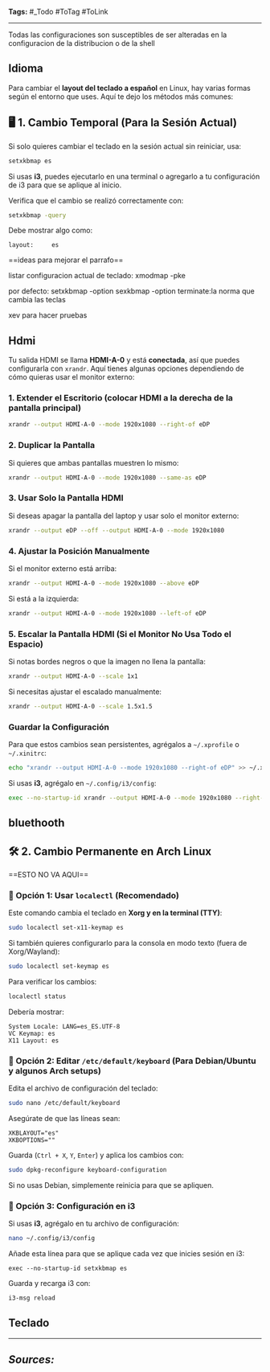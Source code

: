**Tags:** #_Todo
#ToTag #ToLink 
- - -
 Todas las configuraciones son susceptibles de ser alteradas en la configuracion de la distribucion o de la shell
## Idioma
Para cambiar el **layout del teclado a español** en Linux, hay varias formas según el entorno que uses. Aquí te dejo los métodos más comunes:
## **🖥️ 1. Cambio Temporal (Para la Sesión Actual)**
Si solo quieres cambiar el teclado en la sesión actual sin reiniciar, usa:  

```bash
setxkbmap es
```
Si usas **i3**, puedes ejecutarlo en una terminal o agregarlo a tu configuración de i3 para que se aplique al inicio.

Verifica que el cambio se realizó correctamente con:  
```bash
setxkbmap -query
```
Debe mostrar algo como:
```
layout:     es
```

==ideas para mejorar el parrafo==

listar configuracion actual de teclado:
xmodmap -pke

por defecto:
setxkbmap -option
sexkbmap -option terminate:la norma que cambia las teclas

xev para hacer pruebas


## Hdmi
Tu salida HDMI se llama **HDMI-A-0** y está **conectada**, así que puedes configurarla con `xrandr`. Aquí tienes algunas opciones dependiendo de cómo quieras usar el monitor externo:

### **1. Extender el Escritorio (colocar HDMI a la derecha de la pantalla principal)**
```bash
xrandr --output HDMI-A-0 --mode 1920x1080 --right-of eDP
```

### **2. Duplicar la Pantalla**
Si quieres que ambas pantallas muestren lo mismo:
```bash
xrandr --output HDMI-A-0 --mode 1920x1080 --same-as eDP
```

### **3. Usar Solo la Pantalla HDMI**
Si deseas apagar la pantalla del laptop y usar solo el monitor externo:
```bash
xrandr --output eDP --off --output HDMI-A-0 --mode 1920x1080
```

### **4. Ajustar la Posición Manualmente**
Si el monitor externo está arriba:
```bash
xrandr --output HDMI-A-0 --mode 1920x1080 --above eDP
```
Si está a la izquierda:
```bash
xrandr --output HDMI-A-0 --mode 1920x1080 --left-of eDP
```

### **5. Escalar la Pantalla HDMI (Si el Monitor No Usa Todo el Espacio)**
Si notas bordes negros o que la imagen no llena la pantalla:
```bash
xrandr --output HDMI-A-0 --scale 1x1
```
Si necesitas ajustar el escalado manualmente:
```bash
xrandr --output HDMI-A-0 --scale 1.5x1.5
```

### **Guardar la Configuración**
Para que estos cambios sean persistentes, agrégalos a `~/.xprofile` o `~/.xinitrc`:

```bash
echo "xrandr --output HDMI-A-0 --mode 1920x1080 --right-of eDP" >> ~/.xprofile
```
Si usas **i3**, agrégalo en `~/.config/i3/config`:
```bash
exec --no-startup-id xrandr --output HDMI-A-0 --mode 1920x1080 --right-of eDP
```

## bluethooth




## **🛠️ 2. Cambio Permanente en Arch Linux**
==ESTO NO VA AQUI==
### **📌 Opción 1: Usar `localectl` (Recomendado)**
Este comando cambia el teclado en **Xorg y en la terminal (TTY)**:
```bash
sudo localectl set-x11-keymap es
```
Si también quieres configurarlo para la consola en modo texto (fuera de Xorg/Wayland):
```bash
sudo localectl set-keymap es
```
Para verificar los cambios:
```bash
localectl status
```
Debería mostrar:
```
System Locale: LANG=es_ES.UTF-8
VC Keymap: es
X11 Layout: es
```
### **📌 Opción 2: Editar `/etc/default/keyboard` (Para Debian/Ubuntu y algunos Arch setups)**
Edita el archivo de configuración del teclado:
```bash
sudo nano /etc/default/keyboard
```
Asegúrate de que las líneas sean:
```
XKBLAYOUT="es"
XKBOPTIONS=""
```
Guarda (`Ctrl + X`, `Y`, `Enter`) y aplica los cambios con:
```bash
sudo dpkg-reconfigure keyboard-configuration
```
Si no usas Debian, simplemente reinicia para que se apliquen.
### **📌 Opción 3: Configuración en i3**
Si usas **i3**, agrégalo en tu archivo de configuración:
```bash
nano ~/.config/i3/config
```
Añade esta línea para que se aplique cada vez que inicies sesión en i3:
```
exec --no-startup-id setxkbmap es
```
Guarda y recarga i3 con:
```bash
i3-msg reload
```
## Teclado

- - - 
## ***Sources:***
